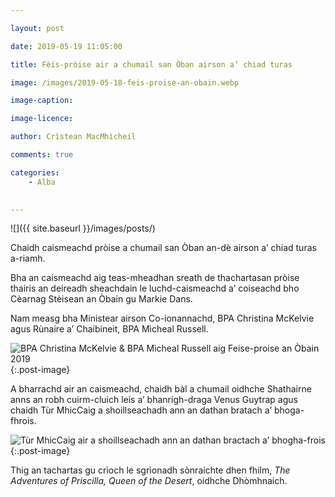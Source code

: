 ```yaml
---

layout: post

date: 2019-05-19 11:05:00

title: Fèis-pròise air a chumail san Òban airson a’ chiad turas

image: /images/2019-05-18-feis-proise-an-obain.webp

image-caption:

image-licence:

author: Crìstean MacMhìcheil

comments: true

categories:
    - Alba
    

---
```


![]({{ site.baseurl }}/images/posts/)

Chaidh caismeachd pròise a chumail san Òban an-dè airson a’ chiad turas a-riamh.

<!--more-->

Bha an caismeachd aig teas-mheadhan sreath de thachartasan pròise thairis an deireadh sheachdain le luchd-caismeachd a’ coiseachd bho Cèarnag Stèisean an Òbain gu Markie Dans.

Nam measg bha Ministear airson Co-ionannachd, BPA Christina McKelvie agus Rùnaire a’ Chaibineit, BPA Mìcheal Russell.

![BPA Christina McKelvie & BPA Mìcheal Russell aig Feise-proise an Òbain 2019](/images/2019-05-19-bpa-aig-feis-proise-an-obain-2019.webp){:.post-image}

A bharrachd air an caismeachd, chaidh bàl a chumail oidhche Shathairne anns an robh cuirm-cluich leis a’ bhanrigh-draga Venus Guytrap agus chaidh Tùr MhicCaig a shoillseachadh ann an dathan bratach a’ bhoga-fhrois.

![Tùr MhicCaig air a shoillseachadh ann an dathan bractach a’ bhogha-frois](/images/2019-05-19-tur-mhiccaig.webp){:.post-image}

Thig an tachartas gu crìoch le sgrìonadh sònraichte dhen fhilm, _The Adventures of Priscilla, Queen of the Desert_, oidhche Dhòmhnaich.
